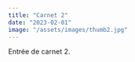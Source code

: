 ```yaml
---
title: "Carnet 2"
date: "2023-02-01"
image: "/assets/images/thumb2.jpg"
---
```


Entrée de carnet 2.
